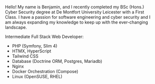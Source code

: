 Hello! My name is Benjamin, and I recently completed my BSc (Hons.) Cyber Security degree at De Montfort University Leicester with a First Class. I have a passion for software engineering and cyber security and I am always expanding my knowledge to keep up with the ever-changing landscape.

Intermediate Full Stack Web Developer:
-  PHP (Symfony, Slim 4)
-  HTMX, HyperScript
-  Tailwind CSS
-  Database (Doctrine ORM, Postgres, Mariadb)
-  Nginx
-  Docker Orchestration (Compose)
-  Linux (OpenSUSE, RHEL)
